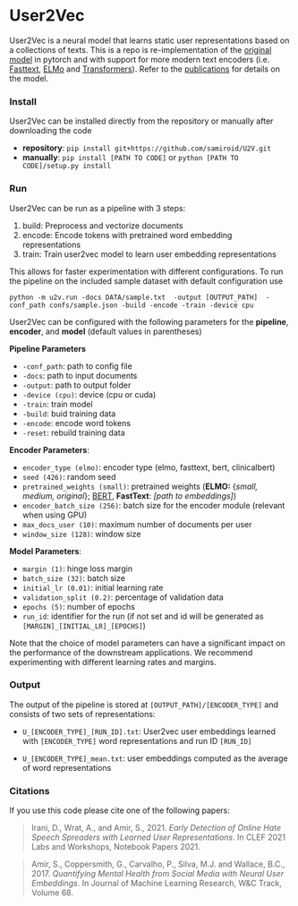 # User2Vec 

User2Vec is a neural model that learns static user representations based on a collections of texts. This is a repo is re-implementation of the [original model](https://github.com/samiroid/usr2vec) in pytorch and with support for more modern text encoders (i.e. [Fasttext](https://fasttext.cc/docs/en/english-vectors.html), [ELMo](https://allenai.org/allennlp/software/elmo) and [Transformers](https://huggingface.co/docs/transformers/index)). Refer to the [publications](#citations) for details on the model.

### Install

User2Vec can be installed directly from the repository or manually after downloading the code  
- **repository**: `pip install git+https://github.com/samiroid/U2V.git`
- **manually**: `pip install [PATH TO CODE]` or `python [PATH TO CODE]/setup.py install` 

### Run

User2Vec can be run as a pipeline with 3 steps:
1. build: Preprocess and vectorize documents
2. encode: Encode tokens with pretrained word embedding representations
3. train: Train user2vec model to learn user embedding representations

This allows for faster experimentation with different configurations. To run the pipeline on the included sample dataset with default configuration use

`python -m u2v.run -docs DATA/sample.txt  -output [OUTPUT_PATH]  -conf_path confs/sample.json -build -encode -train -device cpu`

User2Vec can be configured with the following parameters for the **pipeline**, **encoder**, and **model** (default values in parentheses)

**Pipeline Parameters**

- `-conf_path`: path to config file
- `-docs`: path to input documents
- `-output`: path to output folder
- `-device (cpu)`: device (cpu or cuda)
- `-train`: train model
- `-build`: buid training data
- `-encode`: encode word tokens
- `-reset`: rebuild training data

**Encoder Parameters**:

- `encoder_type (elmo)`: encoder type (elmo, fasttext, bert, clinicalbert)
- `seed (426)`: random seed 
- `pretrained_weights (small)`: pretrained weights (**ELMO:** {*small, medium, original*}; [BERT](https://huggingface.co/models), **FastText**: *[path to embeddings]*)
- `encoder_batch_size (256)`: batch size for the encoder module (relevant when using GPU)
- `max_docs_user (10)`: maximum number of documents per user
- `window_size (128)`: window size 

**Model Parameters**:

- `margin (1)`: hinge loss margin
- `batch_size (32)`: batch size
- `initial_lr (0.01)`: initial learning rate
- `validation_split (0.2)`: percentage of validation data
- `epochs (5)`: number of epochs 
- `run_id`: identifier for the run (if not set and id will be generated as `[MARGIN]_[INITIAL_LR]_[EPOCHS]`)

Note that the choice of model parameters can have a significant impact on the performance of the downstream applications. We recommend experimenting with different learning rates and margins.

### Output

The output of the pipeline is stored at `[OUTPUT_PATH]/[ENCODER_TYPE]` and consists of two sets of representations:

- `U_[ENCODER_TYPE]_[RUN_ID].txt`: User2vec user embeddings learned with `[ENCODER_TYPE]` word representations and run ID `[RUN_ID]` 

- `U_[ENCODER_TYPE]_mean.txt`: user embeddings computed as the average of word representations 

### Citations
If you use this code please cite one of the following papers:
> Irani, D., Wrat, A., and Amir, S., 2021. *Early Detection of Online Hate Speech Spreaders with Learned User Representations*. In CLEF 2021 Labs and Workshops, Notebook Papers 2021.

> Amir, S., Coppersmith, G., Carvalho, P., Silva, M.J. and Wallace, B.C., 2017. *Quantifying Mental Health from Social Media with Neural User Embeddings*. In Journal of Machine Learning Research, W&C Track, Volume 68. 
